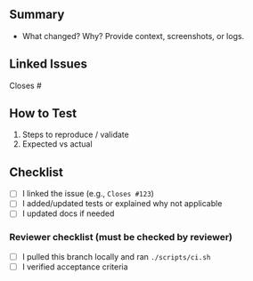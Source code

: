 ## Summary
- What changed? Why? Provide context, screenshots, or logs.

## Linked Issues
Closes #<issue-id>

## How to Test
1. Steps to reproduce / validate
2. Expected vs actual

## Checklist
- [ ] I linked the issue (e.g., `Closes #123`)
- [ ] I added/updated tests or explained why not applicable
- [ ] I updated docs if needed

### Reviewer checklist (must be checked by reviewer)
- [ ] I pulled this branch locally and ran `./scripts/ci.sh`
- [ ] I verified acceptance criteria
